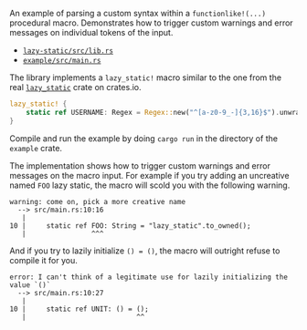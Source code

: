 An example of parsing a custom syntax within a `functionlike!(...)` procedural macro. Demonstrates how to trigger custom
warnings and error messages on individual tokens of the input.

- [`lazy-static/src/lib.rs`](lazy-static/src/lib.rs)
- [`example/src/main.rs`](example/src/main.rs)

The library implements a `lazy_static!` macro similar to the one from the real
[`lazy_static`](https://docs.rs/lazy_static/1.0/lazy_static/) crate on crates.io.

```rust
lazy_static! {
    static ref USERNAME: Regex = Regex::new("^[a-z0-9_-]{3,16}$").unwrap();
}
```

Compile and run the example by doing `cargo run` in the directory of the `example` crate.

The implementation shows how to trigger custom warnings and error messages on the macro input. For example if you try
adding an uncreative named `FOO` lazy static, the macro will scold you with the following warning.

```
warning: come on, pick a more creative name
  --> src/main.rs:10:16
   |
10 |     static ref FOO: String = "lazy_static".to_owned();
   |                ^^^
```

And if you try to lazily initialize `() = ()`, the macro will outright refuse to compile it for you.

```
error: I can't think of a legitimate use for lazily initializing the value `()`
  --> src/main.rs:10:27
   |
10 |     static ref UNIT: () = ();
   |                           ^^
```
